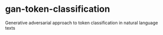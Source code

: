 # gan-token-classification
Generative adversarial approach to token classification in natural language texts

